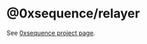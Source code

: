 @0xsequence/relayer
===================

See [0xsequence project page](https://github.com/0xsequence/sequence.js).
